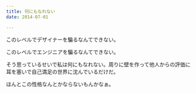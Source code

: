 ```yaml
---
title: 何にもなれない
date: 2014-07-01

---
```


このレベルでデザイナーを騙るなんてできない。

このレベルでエンジニアを騙るなんてできない。

そう思っているせいで私は何にもなれない。周りに壁を作って他人からの評価に耳を塞いで自己満足の世界に沈んでいるだけだ。

ほんとこの性格なんとかならないもんかなぁ。
